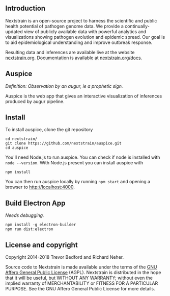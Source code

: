 ## Introduction

Nextstrain is an open-source project to harness the scientific and public health potential of pathogen genome data. We provide a continually-updated view of publicly available data with powerful analytics and visualizations showing pathogen evolution and epidemic spread. Our goal is to aid epidemiological understanding and improve outbreak response.

Resulting data and inferences are available live at the website [nextstrain.org](https://nextstrain.org). Documentation is available at [nextstrain.org/docs](https://nextstrain.org/docs).

## Auspice

*Definition: Observation by an augur, ie a prophetic sign.*

Auspice is the web app that gives an interactive visualization of inferences produced by augur pipeline.

## Install

To install auspice, clone the git repository

```
cd nextstrain/
git clone https://github.com/nextstrain/auspice.git
cd auspice
```

You'll need Node.js to run auspice. You can check if node is installed with `node --version`. With Node.js present you can install auspice with

```
npm install
```

You can then run auspice locally by running `npm start` and opening a browser to [http://localhost:4000](http://localhost:4000/).


## Build Electron App

_Needs debugging._

```
npm install -g electron-builder
npm run dist:electron
```

## License and copyright

Copyright 2014-2018 Trevor Bedford and Richard Neher.

Source code to Nextstrain is made available under the terms of the [GNU Affero General Public License](LICENSE.txt) (AGPL). Nextstrain is distributed in the hope that it will be useful, but WITHOUT ANY WARRANTY; without even the implied warranty of MERCHANTABILITY or FITNESS FOR A PARTICULAR PURPOSE.  See the GNU Affero General Public License for more details.
